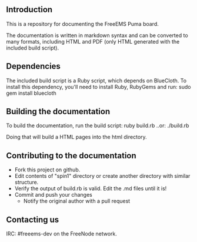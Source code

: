 Introduction
------------
This is a repository for documenting the FreeEMS Puma board.

The documentation is written in markdown syntax and can be converted to
many formats, including HTML and PDF (only HTML generated with the included
build script).

Dependencies
------------
The included build script is a Ruby script, which depends on BlueCloth.
To install this dependency, you'll need to install Ruby, RubyGems and run:
 sudo gem install bluecloth

Building the documentation
--------------------------
To build the documentation, run the build script:
 ruby build.rb
..or:
 ./build.rb

Doing that will build a HTML pages into the html directory.

Contributing to the documentation
---------------------------------
* Fork this project on github.
* Edit contents of "spin1" directory or create another directory with
  similar structure.
* Verify the output of build.rb is valid. Edit the .md files until it is!
* Commit and push your changes
  * Notify the original author with a pull request

Contacting us
-------------
IRC: #freeems-dev on the FreeNode network.
